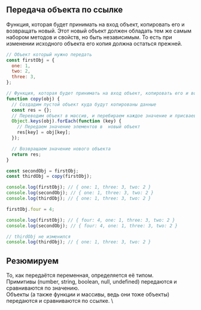 ## Передача объекта по ссылке

Функция, которая будет принимать на вход объект, копировать его и возвращать новый. Этот новый объект должен обладать тем же самым набором методов и свойств, но быть независимым. То есть при изменении исходного объекта его копия должна остаться прежней.

```javascript
// Объект который нужно передать
const firstObj = {
  one: 1,
  two: 2,
  three: 3,
};

// Функция, которая будет принимать на вход объект, копировать его и возвращать новый.
function copy(obj) {
  // Создадим пустой объект куда будут копированы данные
  const res = {};
  // Переводим объект в массив, и перебираем каждое значение и присваеваем переменную key
  Object.keys(obj).forEach(function (key) {
    // Передаем значение элементов в  новый объект
    res[key] = obj[key];
  });

  // Возвращаем значение нового объекта
  return res;
}

const secondObj = firstObj;
const thirdObj = copy(firstObj);

console.log(firstObj); // { one: 1, three: 3, two: 2 }
console.log(secondObj); // { one: 1, three: 3, two: 2 }
console.log(thirdObj); // { one: 1, three: 3, two: 2 }

firstObj.four = 4;

console.log(firstObj); // { four: 4, one: 1, three: 3, two: 2 }
console.log(secondObj); // { four: 4, one: 1, three: 3, two: 2 }

// thirdObj не изменился
console.log(thirdObj); // { one: 1, three: 3, two: 2 }
```

## Резюмируем

То, как передаётся переменная, определяется её типом. \
Примитивы (number, string, boolean, null, undefined) передаются и сравниваются по значению. \
Объекты (а также функции и массивы, ведь они тоже объекты) передаются и сравниваются по ссылке. \
